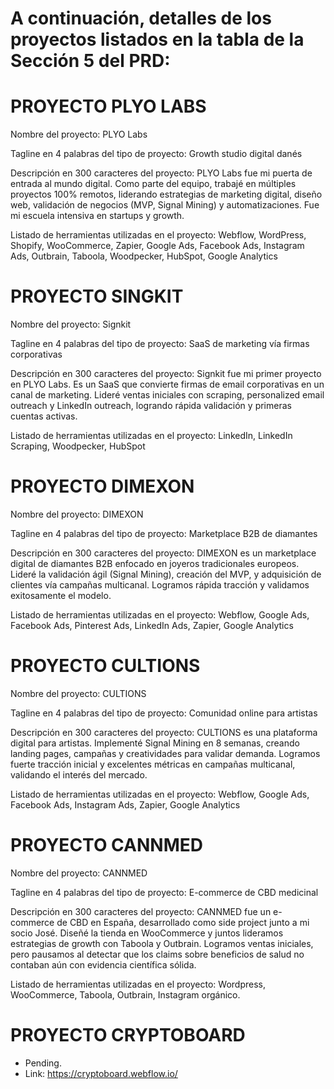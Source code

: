 #  A continuación, detalles de los proyectos listados en la tabla de la Sección 5 del PRD:

# PROYECTO PLYO LABS

Nombre del proyecto: PLYO Labs

Tagline en 4 palabras del tipo de proyecto: Growth studio digital danés

Descripción en 300 caracteres del proyecto: PLYO Labs fue mi puerta de entrada al mundo digital. Como parte del equipo, trabajé en múltiples proyectos 100% remotos, liderando estrategias de marketing digital, diseño web, validación de negocios (MVP, Signal Mining) y automatizaciones. Fue mi escuela intensiva en startups y growth.

Listado de herramientas utilizadas en el proyecto: Webflow, WordPress, Shopify, WooCommerce, Zapier, Google Ads, Facebook Ads, Instagram Ads, Outbrain, Taboola, Woodpecker, HubSpot, Google Analytics

# PROYECTO SINGKIT

Nombre del proyecto: Signkit

Tagline en 4 palabras del tipo de proyecto: SaaS de marketing vía firmas corporativas

Descripción en 300 caracteres del proyecto: Signkit fue mi primer proyecto en PLYO Labs. Es un SaaS que convierte firmas de email corporativas en un canal de marketing. Lideré ventas iniciales con scraping, personalized email outreach y LinkedIn outreach, logrando rápida validación y primeras cuentas activas.

Listado de herramientas utilizadas en el proyecto: LinkedIn, LinkedIn Scraping, Woodpecker, HubSpot


# PROYECTO DIMEXON

Nombre del proyecto: DIMEXON

Tagline en 4 palabras del tipo de proyecto: Marketplace B2B de diamantes

Descripción en 300 caracteres del proyecto: DIMEXON es un marketplace digital de diamantes B2B enfocado en joyeros tradicionales europeos. Lideré la validación ágil (Signal Mining), creación del MVP, y adquisición de clientes vía campañas multicanal. Logramos rápida tracción y validamos exitosamente el modelo.

Listado de herramientas utilizadas en el proyecto: Webflow, Google Ads, Facebook Ads, Pinterest Ads, LinkedIn Ads, Zapier, Google Analytics

# PROYECTO CULTIONS

Nombre del proyecto: CULTIONS

Tagline en 4 palabras del tipo de proyecto: Comunidad online para artistas

Descripción en 300 caracteres del proyecto: CULTIONS es una plataforma digital para artistas. Implementé Signal Mining en 8 semanas, creando landing pages, campañas y creatividades para validar demanda. Logramos fuerte tracción inicial y excelentes métricas en campañas multicanal, validando el interés del mercado.

Listado de herramientas utilizadas en el proyecto: Webflow, Google Ads, Facebook Ads, Instagram Ads, Zapier, Google Analytics

# PROYECTO CANNMED

Nombre del proyecto: CANNMED

Tagline en 4 palabras del tipo de proyecto: E-commerce de CBD medicinal

Descripción en 300 caracteres del proyecto: CANNMED fue un e-commerce de CBD en España, desarrollado como side project junto a mi socio José. Diseñé la tienda en WooCommerce y juntos lideramos estrategias de growth con Taboola y Outbrain. Logramos ventas iniciales, pero pausamos al detectar que los claims sobre beneficios de salud no contaban aún con evidencia científica sólida.

Listado de herramientas utilizadas en el proyecto: Wordpress, WooCommerce, Taboola, Outbrain, Instagram orgánico.

# PROYECTO CRYPTOBOARD
- Pending.
- Link: https://cryptoboard.webflow.io/